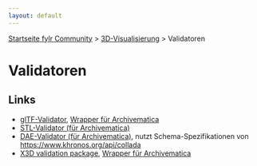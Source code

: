 ```yaml
---
layout: default
---
```


[Startseite fylr Community](/) &gt; [3D-Visualisierung](/3d/) &gt; Validatoren

# Validatoren
## Links
 * [glTF-Validator](https://github.com/KhronosGroup/glTF-Validator/), [Wrapper für Archivematica](https://github.com/JoergHeseler/gltf-validator-for-archivematica)
 * [STL-Validator (für Archivematica)](https://github.com/JoergHeseler/stl-validator-for-archivematica)
 * [DAE-Validator (für Archivematica)](https://github.com/JoergHeseler/dae-validator-for-archivematica), nutzt Schema-Spezifikationen von https://www.khronos.org/api/collada
 * [X3D validation package](https://www.web3d.org/specifications/x3d.all.validation.zip), [Wrapper für Archivematica](https://github.com/JoergHeseler/x3d-validator-for-archivematica)
